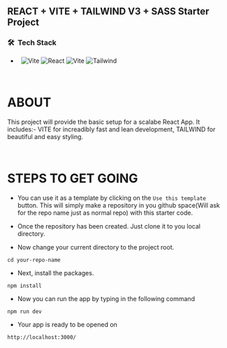 <h2>REACT + VITE + TAILWIND V3 + SASS Starter Project</h2>

<h3> 🛠 &nbsp;Tech Stack</h3>

- &nbsp;
  ![Vite](https://user-images.githubusercontent.com/49403996/147873110-0ab213a5-446d-445a-b741-2b52811f708b.jpg)
  ![React](https://img.shields.io/badge/-React-333333?style=flat&logo=react)
  ![Vite](https://img.shields.io/badge/-Vite-333333?style=flat&logo=vite)
  ![Tailwind](https://img.shields.io/badge/-Tailwind-333333?style=flat&logo=tailwindcss)

<br/>


# ABOUT

<p>
This project will provide the basic setup for a scalabe React App. It includes:- VITE for increadibly fast and lean development, TAILWIND for beautiful and easy styling.
</p>

<br/>

# STEPS TO GET GOING

- You can use it as a template by clicking on the `Use this template` button. This will simply make a repository in you github space(Will ask for the repo name just as normal repo) with this starter code.

- Once the repository has been created. Just clone it to you local directory.

- Now change your current directory to the project root.

```
cd your-repo-name
```

- Next, install the packages.

```
npm install
```

- Now you can run the app by typing in the following command

```
npm run dev
```

- Your app is ready to be opened on

```
http://localhost:3000/
```
